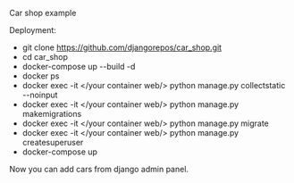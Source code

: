 Car shop example

Deployment:
- git clone https://github.com/djangorepos/car_shop.git
- cd car_shop
- docker-compose up --build -d
- docker ps
- docker exec -it  </your container web/> python manage.py collectstatic --noinput
- docker exec -it  </your container web/> python manage.py makemigrations
- docker exec -it  </your container web/> python manage.py migrate
- docker exec -it  </your container web/> python manage.py createsuperuser
- docker-compose up

Now you can add cars from django admin panel.
